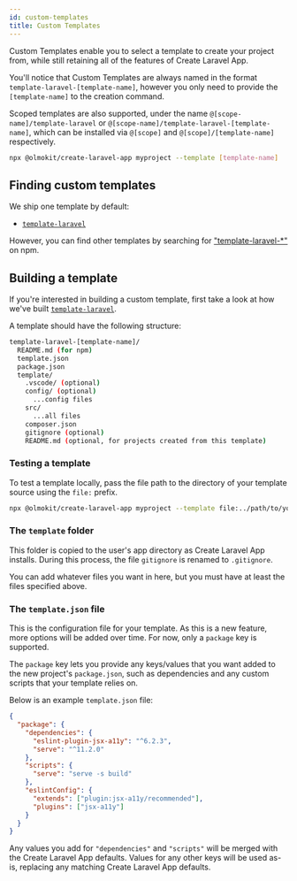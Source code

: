 ```yaml
---
id: custom-templates
title: Custom Templates
---
```


Custom Templates enable you to select a template to create your project from, while still retaining all of the features of Create Laravel App.

You'll notice that Custom Templates are always named in the format `template-laravel-[template-name]`, however you only need to provide the `[template-name]` to the creation command.

Scoped templates are also supported, under the name `@[scope-name]/template-laravel` or `@[scope-name]/template-laravel-[template-name]`, which can be installed via `@[scope]` and `@[scope]/[template-name]` respectively.

```sh
npx @olmokit/create-laravel-app myproject --template [template-name]
```

## Finding custom templates

We ship one template by default:

- [`template-laravel`](https://gitlab.com/olmokit/olmokit/-/tree/main/packages/template-laravel)

However, you can find other templates by searching for ["template-laravel-\*"](https://www.npmjs.com/search?q=template-laravel-*) on npm.

## Building a template

If you're interested in building a custom template, first take a look at how we've built [`template-laravel`](https://gitlab.com/olmokit/olmokit/-/tree/main/packages/template-laravel).

A template should have the following structure:

```bash
template-laravel-[template-name]/
  README.md (for npm)
  template.json
  package.json
  template/
    .vscode/ (optional)
    config/ (optional)
      ...config files
    src/
      ...all files
    composer.json
    gitignore (optional)
    README.md (optional, for projects created from this template)
```

### Testing a template

To test a template locally, pass the file path to the directory of your template source using the `file:` prefix.

```sh
npx @olmokit/create-laravel-app myproject --template file:../path/to/your/template/template-laravel-[template-name]
```

### The `template` folder

This folder is copied to the user's app directory as Create Laravel App installs. During this process, the file `gitignore` is renamed to `.gitignore`.

You can add whatever files you want in here, but you must have at least the files specified above.

### The `template.json` file

This is the configuration file for your template. As this is a new feature, more options will be added over time. For now, only a `package` key is supported.

The `package` key lets you provide any keys/values that you want added to the new project's `package.json`, such as dependencies and any custom scripts that your template relies on.

Below is an example `template.json` file:

```json
{
  "package": {
    "dependencies": {
      "eslint-plugin-jsx-a11y": "^6.2.3",
      "serve": "^11.2.0"
    },
    "scripts": {
      "serve": "serve -s build"
    },
    "eslintConfig": {
      "extends": ["plugin:jsx-a11y/recommended"],
      "plugins": ["jsx-a11y"]
    }
  }
}
```

Any values you add for `"dependencies"` and `"scripts"` will be merged with the Create Laravel App defaults. Values for any other keys will be used as-is, replacing any matching Create Laravel App defaults.
